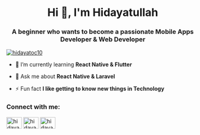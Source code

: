 <h1 align="center">Hi 👋, I'm Hidayatullah</h1>
<h3 align="center">A beginner who wants to become a passionate Mobile Apps Developer & Web Developer</h3>

<p align="left"> <a href="https://twitter.com/hidayatoc10" target="blank"><img src="https://img.shields.io/twitter/follow/hidayatoc10?logo=twitter&style=for-the-badge" alt="hidayatoc10" /></a> </p>

- 🌱 I’m currently learning **React Native & Flutter**

- 💬 Ask me about **React Native & Laravel**

- ⚡ Fun fact **I like getting to know new things in Technology**

<h3 align="left">Connect with me:</h3>
<p align="left">
<a href="https://twitter.com/hidayatoc10" target="blank"><img align="center" src="https://raw.githubusercontent.com/rahuldkjain/github-profile-readme-generator/master/src/images/icons/Social/twitter.svg" alt="hidayatoc10" height="30" width="40" /></a>
<a href="https://fb.com/hidayatoc10" target="blank"><img align="center" src="https://raw.githubusercontent.com/rahuldkjain/github-profile-readme-generator/master/src/images/icons/Social/facebook.svg" alt="hidayatoc10" height="30" width="40" /></a>
<a href="https://instagram.com/hidayatoc10" target="blank"><img align="center" src="https://raw.githubusercontent.com/rahuldkjain/github-profile-readme-generator/master/src/images/icons/Social/instagram.svg" alt="hidayatoc10" height="30" width="40" /></a>
</p>
